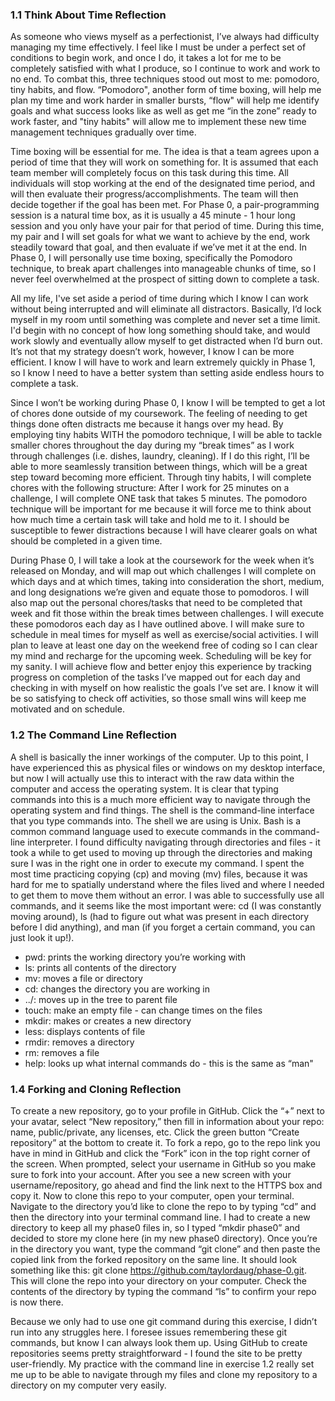 ### 1.1 Think About Time Reflection
As someone who views myself as a perfectionist, I’ve always had difficulty managing my time effectively. I feel like I must be under a perfect set of conditions to begin work, and once I do, it takes a lot for me to be completely satisfied with what I produce, so I continue to work and work to no end. To combat this, three techniques stood out most to me: pomodoro, tiny habits, and flow. “Pomodoro", another form of time boxing, will help me plan my time and work harder in smaller bursts, “flow" will help me identify goals and what success looks like as well as get me “in the zone” ready to work faster, and "tiny habits" will allow me to implement these new time management techniques gradually over time.

Time boxing will be essential for me. The idea is that a team agrees upon a period of time that they will work on something for. It is assumed that each team member will completely focus on this task during this time. All individuals will stop working at the end of the designated time period, and will then evaluate their progress/accomplishments. The team will then decide together if the goal has been met. For Phase 0, a pair-programming session is a natural time box, as it is usually a 45 minute - 1 hour long session and you only have your pair for that period of time. During this time, my pair and I will set goals for what we want to achieve by the end, work steadily toward that goal, and then evaluate if we’ve met it at the end. In Phase 0, I will personally use time boxing, specifically the Pomodoro technique, to break apart challenges into manageable chunks of time, so I never feel overwhelmed at the prospect of sitting down to complete a task.

All my life, I've set aside a period of time during which I know I can work without being interrupted and will eliminate all distractors. Basically, I’d lock myself in my room until something was complete and never set a time limit. I'd begin with no concept of how long something should take, and would work slowly and eventually allow myself to get distracted when I’d burn out. It’s not that my strategy doesn’t work, however, I know I can be more efficient. I know I will have to work and learn extremely quickly in Phase 1, so I know I need to have a better system than setting aside endless hours to complete a task.

Since I won’t be working during Phase 0, I know I will be tempted to get a lot of chores done outside of my coursework. The feeling of needing to get things done often distracts me because it hangs over my head. By employing tiny habits WITH the pomodoro technique, I will be able to tackle smaller chores throughout the day during my “break times” as I work through challenges (i.e. dishes, laundry, cleaning). If I do this right, I’ll be able to more seamlessly transition between things, which will be a great step toward becoming more efficient. Through tiny habits, I will complete chores with the following structure: After I work for 25 minutes on a challenge, I will complete ONE task that takes 5 minutes. The pomodoro technique will be important for me because it will force me to think about how much time a certain task will take and hold me to it. I should be susceptible to fewer distractions because I will have clearer goals on what should be completed in a given time.

During Phase 0, I will take a look at the coursework for the week when it’s released on Monday, and will map out which challenges I will complete on which days and at which times, taking into consideration the short, medium, and long designations we’re given and equate those to pomodoros. I will also map out the personal chores/tasks that need to be completed that week and fit those within the break times between challenges. I will execute these pomodoros each day as I have outlined above. I will make sure to schedule in meal times for myself as well as exercise/social activities. I will plan to leave at least one day on the weekend free of coding so I can clear my mind and recharge for the upcoming week. Scheduling will be key for my sanity. I will achieve flow and better enjoy this experience by tracking progress on completion of the tasks I’ve mapped out for each day and checking in with myself on how realistic the goals I’ve set are. I know it will be so satisfying to check off activities, so those small wins will keep me motivated and on schedule.

### 1.2 The Command Line Reflection
A shell is basically the inner workings of the computer. Up to this point, I have experienced this as physical files or windows on my desktop interface, but now I will actually use this to interact with the raw data within the computer and access the operating system. It is clear that typing commands into this is a much more efficient way to navigate through the operating system and find things. The shell is the command-line interface that you type commands into. The shell we are using is Unix. Bash is a common command language used to execute commands in the command-line interpreter. I found difficulty navigating through directories and files - it took a while to get used to moving up through the directories and making sure I was in the right one in order to execute my command. I spent the most time practicing copying (cp) and moving (mv) files, because it was hard for me to spatially understand where the files lived and where I needed to get them to move them without an error. I was able to successfully use all commands, and it seems like the most important were: cd (I was constantly moving around), ls (had to figure out what was present in each directory before I did anything), and man (if you forget a certain command, you can just look it up!).

- pwd: prints the working directory you’re working with
- ls: prints all contents of the directory
- mv: moves a file or directory
- cd: changes the directory you are working in
- ../: moves up in the tree to parent file
- touch: make an empty file - can change times on the files
- mkdir: makes or creates a new directory
- less: displays contents of file
- rmdir: removes a directory
- rm: removes a file
- help: looks up what internal commands do - this is the same as “man"

### 1.4 Forking and Cloning Reflection
To create a new repository, go to your profile in GitHub. Click the “+” next to your avatar, select “New repository,” then fill in information about your repo: name, public/private, any licenses, etc. Click the green button “Create repository” at the bottom to create it. To fork a repo, go to the repo link you have in mind in GitHub and click the “Fork” icon in the top right corner of the screen. When prompted, select your username in GitHub so you make sure to fork into your account. After you see a new screen with your username/repository, go ahead and find the link next to the HTTPS box and copy it. Now to clone this repo to your computer, open your terminal. Navigate to the directory you’d like to clone the repo to by typing “cd” and then the directory into your terminal command line. I had to create a new directory to keep all my phase0 files in, so I typed “mkdir phase0” and decided to store my clone here (in my new phase0 directory). Once you’re in the directory you want, type the command “git clone” and then paste the copied link from the forked repository on the same line. It should look something like this: git clone https://github.com/taylordaug/phase-0.git. This will clone the repo into your directory on your computer. Check the contents of the directory by typing the command “ls” to confirm your repo is now there.

Because we only had to use one git command during this exercise, I didn’t run into any struggles here. I foresee issues remembering these git commands, but know I can always look them up. Using GitHub to create repositories seems pretty straightforward - I found the site to be pretty user-friendly. My practice with the command line in exercise 1.2 really set me up to be able to navigate through my files and clone my repository to a directory on my computer very easily.
